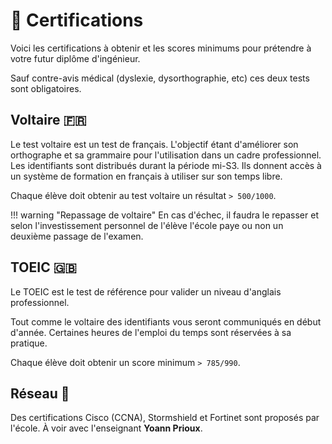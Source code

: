 # 📜 Certifications

Voici les certifications à obtenir et les scores minimums pour prétendre à votre futur diplôme d'ingénieur.

Sauf contre-avis médical (dyslexie, dysorthographie, etc) ces deux tests sont obligatoires.

## Voltaire 🇫🇷

Le test voltaire est un test de français. L'objectif étant d'améliorer son orthographe et sa grammaire pour l'utilisation dans un cadre professionnel. Les identifiants sont distribués durant la période mi-S3. Ils donnent accès à un système de formation en français à utiliser sur son temps libre.

Chaque élève doit obtenir au test voltaire un résultat `> 500/1000`.

!!! warning "Repassage de voltaire"
    En cas d'échec, il faudra le repasser et selon l'investissement personnel de l'élève l'école paye ou non un deuxième passage de l'examen.

## TOEIC 🇬🇧

Le TOEIC est le test de référence pour valider un niveau d'anglais professionnel.

Tout comme le voltaire des identifiants vous seront communiqués en début d'année. Certaines heures de l'emploi du temps sont réservées à sa pratique.

Chaque élève doit obtenir un score minimum `> 785/990`.

## Réseau 🔌

Des certifications Cisco (CCNA), Stormshield et Fortinet sont proposés par l'école. À voir avec l'enseignant **Yoann Prioux**.
